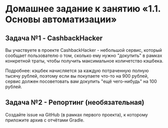 # Домашнее задание к занятию «1.1. Основы автоматизации»

## Задача №1 - CashbackHacker

Вы участвуете в проекте CashbackHacker - небольшой сервис, который сообщает пользователю о том, сколько ему нужно "докупить" в рамках конкретной траты, чтобы получить максимальное количетство кэшбека.

Подробнее: кэшбек начисляется за каждую потраченную полную тысячу рублей, поэтому если вы покупаете что-то на 900 рублей, сервис должен посоветовать вам докупить "ещё чего-нибудь" на 100 рублей.

## Задача №2 - Репортинг (необязательная)

Создайте issue на GitHub (в рамках первого проекта), к которому приложите архив с отчётами Gradle.